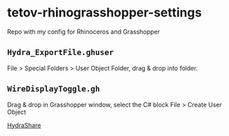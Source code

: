 # tetov-rhinograsshopper-settings
Repo with my config for Rhinoceros and Grasshopper

## `Hydra_ExportFile.ghuser`
File > Special Folders > User Object Folder, drag & drop into folder.

## `WireDisplayToggle.gh`
Drag & drop in Grasshopper window, select the C# block File > Create User Object

[HydraShare](https://hydrashare.github.io/hydra/)
